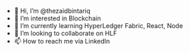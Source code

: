 - 👋 Hi, I’m @thezaidbintariq
- 👀 I’m interested in Blockchain
- 🌱 I’m currently learning HyperLedger Fabric, React, Node
- 💞️ I’m looking to collaborate on HLF
- 📫 How to reach me via LinkedIn

<!---
thezaidbintariq/thezaidbintariq is a ✨ special ✨ repository because its `README.md` (this file) appears on your GitHub profile.
You can click the Preview link to take a look at your changes.
--->
